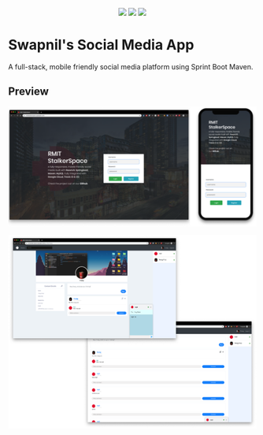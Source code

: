 <p align="center">
  <a href="#"><img src="https://travis-ci.com/RMIT-SEPT/Tom-Yum.svg?token=PBNhG2eVeatqToEz8PCp&branch=master"></a>
  <a href="#"><img src="https://img.shields.io/website?url=https%3A%2F%2Frmitsocial.herokuapp.com%2F"></a>
  <a href="#"><img src="https://img.shields.io/badge/License-MIT-blue.svg"></a>
</p>

# Swapnil's Social Media App

A full-stack, mobile friendly social media platform using Sprint Boot Maven. 

## Preview

![wall-chat](README.assets/RMIT-Login.png)

![image-20191114224850003](README.assets/image-20191114224850003.png)


